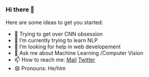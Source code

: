 ### Hi there 👋


Here are some ideas to get you started:

- 🔭 Trying to get over CNN obsession
- 🌱 I’m currently trying to learn NLP
- 🤔 I’m looking for help in web developement
- 💬 Ask me about Machine Learning /Computer Vision
- 📫 How to reach me: [Mail](mashish1305@gmail.com) [Twitter](https://twitter.com/AshishMarisetty) 
- 😄 Pronouns: He/him
